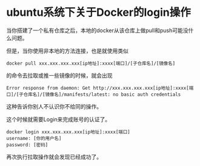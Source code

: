 # ubuntu系统下关于Docker的login操作

当你搭建了一个私有仓库之后，本地的docker从该仓库上做pull和push可能没什么问题。

但是，当你使用非本地的方法连接，也是就使用类似

    docker pull xxx.xxx.xxx.xxx[ip地址]:xxxx[端口]/[子仓库名]/[镜像名]
    
的命令去拉取或推一些镜像的时候，就会出现

    Error response from daemon: Get http://xxx.xxx.xxx.xxx[ip地址]:xxxx[端口]/[子仓库名]/[镜像名]/manifests/latest: no basic auth credentials
    
这种告诉你别人不认识你不给同的操作。

这个时候就需要Login来完成账号的认证了。

    docker login xxx.xxx.xxx.xxx[ip地址]:xxxx[端口] 
    username: [你的用户名]
    password: [密码]
    
再次执行拉取操作就会发现已经成功了。
